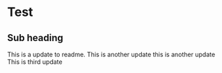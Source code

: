 # Test

## Sub heading

This is a update to readme.
This is another update
this is another update
This is third update
